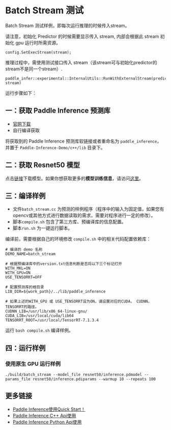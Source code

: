# Batch Stream 测试

Batch Stream 测试样例，即每次运行推理的时候传入stream。

请注意，初始化 Predictor 的时候需要显示传入 stream, 内部会根据此 stream 初始化 gpu 运行时所需资源。

```
config.SetExecStream(stream);
```

推理过程中，需使用测试接口传入 stream（该stream可与初始化predictor的stream不是同一个stream）.

```
paddle_infer::experimental::InternalUtils::RunWithExternalStream(predictor, stream)
```

运行步骤如下：

## 一：获取 Paddle Inference 预测库

- [官网下载](https://www.paddlepaddle.org.cn/documentation/docs/zh/advanced_guide/inference_deployment/inference/build_and_install_lib_cn.html)
- 自行编译获取

将获取到的 Paddle Inference 预测库软链接或者重命名为 `paddle_inference`，并置于 `Paddle-Inference-Demo/c++/lib` 目录下。

## 二：获取 Resnet50 模型

点击[链接](https://paddle-inference-dist.bj.bcebos.com/Paddle-Inference-Demo/resnet50.tgz)下载模型。如果你想获取更多的**模型训练信息**，请访问[这里](https://github.com/PaddlePaddle/PaddleClas)。

## 三：编译样例
 
- 文件`batch_stream.cc` 为预测的样例程序（程序中的输入为固定值，如果您有opencv或其他方式进行数据读取的需求，需要对程序进行一定的修改）。    
- 脚本`compile.sh` 包含了第三方库、预编译库的信息配置。
- 脚本`run.sh` 为一键运行脚本。

编译前，需要根据自己的环境修改 `compile.sh` 中的相关代码配置依赖库：
```shell
# 编译的 demo 名称
DEMO_NAME=batch_stream

# 根据预编译库中的version.txt信息判断是否将以下三个标记打开
WITH_MKL=ON
WITH_GPU=ON
USE_TENSORRT=OFF

# 配置预测库的根目录
LIB_DIR=${work_path}/../lib/paddle_inference

# 如果上述的WITH_GPU 或 USE_TENSORRT设为ON，请设置对应的CUDA， CUDNN， TENSORRT的路径。
CUDNN_LIB=/usr/lib/x86_64-linux-gnu/
CUDA_LIB=/usr/local/cuda/lib64
TENSORRT_ROOT=/usr/local/TensorRT-7.1.3.4
```

运行 `bash compile.sh` 编译样例。

## 四：运行样例

### 使用原生 GPU 运行样例

```shell
./build/batch_stream --model_file resnet50/inference.pdmodel --params_file resnet50/inference.pdiparams --warmup 10 --repeats 100
```


## 更多链接
- [Paddle Inference使用Quick Start！](https://www.paddlepaddle.org.cn/inference/master/guides/quick_start/index_quick_start.html)
- [Paddle Inference C++ Api使用](https://www.paddlepaddle.org.cn/inference/master/api_reference/cxx_api_doc/cxx_api_index.html)
- [Paddle Inference Python Api使用](https://www.paddlepaddle.org.cn/inference/master/api_reference/python_api_doc/python_api_index.html)